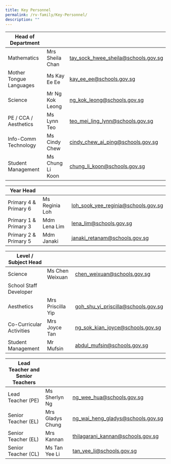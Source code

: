 ```yaml
---
title: Key Personnel
permalink: /rv-family/Key-Personnel/
description: ""
---
```

|  Head of Department |   |   |
|---|---|---|
| Mathematics | Mrs Sheila Chan | tay_sock_hwee_sheila@schools.gov.sg |
| Mother Tongue Languages | Ms Kay Ee Ee | kay_ee_ee@schools.gov.sg |
| Science | Mr Ng Kok Leong | ng_kok_leong@schools.gov.sg |
| PE / CCA / Aesthetics | Ms Lynn Teo | teo_mei_ling_lynn@schools.gov.sg |
| Info-Comm Technology | Ms Cindy Chew | cindy_chew_ai_ping@schools.gov.sg  |
| Student Management | Ms Chung Li Koon | chung_li_koon@schools.gov.sg

| Year Head  |   |   |
|---|---|---|
| Primary 4 & Primary 6 | Ms Reginia Loh  | loh_sook_yee_reginia@schools.gov.sg  |
| Primary 1 & Primary 3 | Mdm Lena Lim  | lena_lim@schools.gov.sg  |
| Primary 2 & Primary 5 | Mdm Janaki | janaki_retanam@schools.gov.sg

| Level / Subject Head  |   |   |
|---|---|---|
| Science | Ms Chen Weixuan | chen_weixuan@schools.gov.sg  |
| School Staff Developer |  |  
| Aesthetics  | Mrs Priscilla Yip | goh_shu_yi_priscilla@schools.gov.sg  |
| Co-Curricular Activities | Mrs Joyce Tan | ng_sok_kian_joyce@schools.gov.sg |
| Student Management | Mr Mufsin | abdul_mufsin@schools.gov.sg

| Lead Teacher and Senior Teachers  |   |   |
|---|---|---|
| Lead Teacher (PE) | Ms Sherlyn Ng  | ng_wee_hua@schools.gov.sg  |
| Senior Teacher (EL) | Mrs Gladys Chung  | ng_wai_heng_gladys@schools.gov.sg  |
| Senior Teacher (EL) | Mrs Kannan | thilagarani_kannan@schools.gov.sg  |
| Senior Teacher (CL) | Ms Tan Yee Li | tan_yee_li@schools.gov.sg